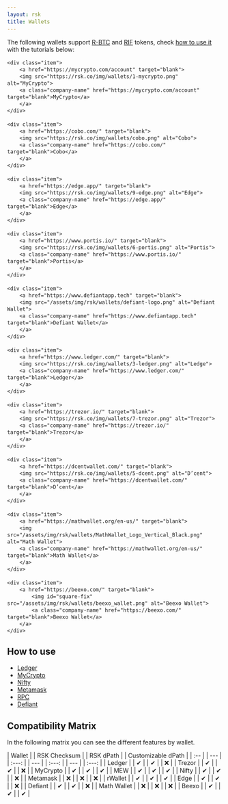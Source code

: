 ```yaml
---
layout: rsk
title: Wallets
---
```


The following wallets support [R-BTC](/rsk/rbtc/) and [RIF](/rif/token) tokens, check [how to use it](#how-to-use) with the tutorials below:


<div id="walletCarousel" class="owl-carousel owl-theme">

    <div class="item">
        <a href="https://mycrypto.com/account" target="blank">
        <img src="https://rsk.co/img/wallets/1-mycrypto.png" alt="MyCrypto">
        <a class="company-name" href="https://mycrypto.com/account" target="blank">MyCrypto</a>
        </a>
    </div>

    <div class="item">
        <a href="https://cobo.com/" target="blank">
        <img src="https://rsk.co/img/wallets/cobo.png" alt="Cobo">
        <a class="company-name" href="https://cobo.com/" target="blank">Cobo</a>
        </a>
    </div>

    <div class="item">
        <a href="https://edge.app/" target="blank">
        <img src="https://rsk.co/img/wallets/9-edge.png" alt="Edge">
        <a class="company-name" href="https://edge.app/" target="blank">Edge</a>
        </a>
    </div>

    <div class="item">
        <a href="https://www.portis.io/" target="blank">
        <img src="https://rsk.co/img/wallets/6-portis.png" alt="Portis">
        <a class="company-name" href="https://www.portis.io/" target="blank">Portis</a>
        </a>
    </div>

    <div class="item">
        <a href="https://www.defiantapp.tech" target="blank">
        <img src="/assets/img/rsk/wallets/defiant-logo.png" alt="Defiant Wallet">
        <a class="company-name" href="https://www.defiantapp.tech" target="blank">Defiant Wallet</a>
        </a>
    </div>

    <div class="item">
        <a href="https://www.ledger.com/" target="blank">
        <img src="https://rsk.co/img/wallets/3-ledger.png" alt="Ledge">
        <a class="company-name" href="https://www.ledger.com/" target="blank">Ledger</a>
        </a>
    </div>

    <div class="item">
        <a href="https://trezor.io/" target="blank">
        <img src="https://rsk.co/img/wallets/7-trezor.png" alt="Trezor">
        <a class="company-name" href="https://trezor.io/" target="blank">Trezor</a>
        </a>
    </div>

    <div class="item">
        <a href="https://dcentwallet.com/" target="blank">
        <img src="https://rsk.co/img/wallets/5-dcent.png" alt="D’cent">
        <a class="company-name" href="https://dcentwallet.com/" target="blank">D’cent</a>
        </a>
    </div>

    <div class="item">
        <a href="https://mathwallet.org/en-us/" target="blank">
        <img src="/assets/img/rsk/wallets/MathWallet_Logo_Vertical_Black.png" alt="Math Wallet">
        <a class="company-name" href="https://mathwallet.org/en-us/" target="blank">Math Wallet</a>
        </a>
    </div>

    <div class="item">
        <a href="https://beexo.com/" target="blank">
            <img id="square-fix" src="/assets/img/rsk/wallets/beexo_wallet.png" alt="Beexo Wallet">
            <a class="company-name" href="https://beexo.com/" target="blank">Beexo Wallet</a>
        </a>
    </div>
</div>

## How to use

- [Ledger](/wallet/use/ledger)
- [MyCrypto](/wallet/use/mycrypto)
- [Nifty](/wallet/use/nifty)
- [Metamask](/wallet/use/metamask)
- [RPC](/wallet/use/json-rpc)
- [Defiant](/solutions/defiant/)

## Compatibility Matrix

In the following matrix you can see the different features by wallet.

| Wallet | | RSK Checksum | | RSK dPath | | Customizable dPath |
| :-- | | --- | | :---: | | --- | | :---: | | --- | | :---: |
| Ledger | | ✔ | | ✔ | | ❌ |
| Trezor | | ✔ | | ✔ | | ❌ |
| MyCrypto | | ✔ | | ✔ | | ✔ |
| MEW | | ✔ | | ✔ | | ✔ |
| Nifty | | ✔ | | ✔ | | ❌ |
| Metamask | | ❌ | | ❌ | | ❌ |
| rWallet | | ✔ | | ✔ | | ✔ |
| Edge | | ✔ | | ✔ | | ❌ |
| Defiant | | ✔ | | ✔ | | ❌ |
| Math Wallet | | ❌ | | ❌ | | ❌ |
| Beexo | | ✔ | | ✔ | | ✔ |
